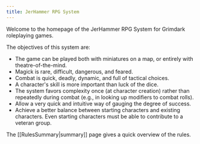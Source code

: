 ```yaml
---
title: JerHammer RPG System
---
```


Welcome to the homepage of the JerHammer RPG System for Grimdark roleplaying games.

The objectives of this system are:
- The game can be played both with miniatures on a map, or entirely with theatre-of-the-mind.
- Magick is rare, difficult, dangerous, and feared.
- Combat is quick, deadly, dynamic, and full of tactical choices.
- A character's skill is more important than luck of the dice.
- The system favors complexity once (at character creation) rather than repeatedly during combat (e.g., in looking up modifiers to combat rolls).
- Allow a very quick and intuitive way of gauging the degree of success.
- Achieve a better balance between starting characters and existing characters. Even starting characters must be able to contribute to a veteran group.

The [[RulesSummary|summary]] page gives a quick overview of the rules.




